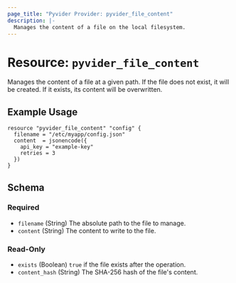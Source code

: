 ```yaml
---
page_title: "Pyvider Provider: pyvider_file_content"
description: |-
  Manages the content of a file on the local filesystem.
---
```


# Resource: `pyvider_file_content`

Manages the content of a file at a given path. If the file does not exist, it will be created. If it exists, its content will be overwritten.

## Example Usage

```hcl
resource "pyvider_file_content" "config" {
  filename = "/etc/myapp/config.json"
  content  = jsonencode({
    api_key = "example-key"
    retries = 3
  })
}
```

## Schema

### Required

*   `filename` (String) The absolute path to the file to manage.
*   `content` (String) The content to write to the file.

### Read-Only

*   `exists` (Boolean) `true` if the file exists after the operation.
*   `content_hash` (String) The SHA-256 hash of the file's content.
